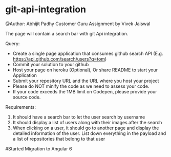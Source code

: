 # git-api-integration
@Author: Abhijit Padhy
Customer Guru Assignment by Vivek Jaiswal

The page will contain a search bar with git Api integration.


Query:
- Create a single page application that consumes github search API (E.g. https://api.github.com/search/users?q=tom)
- Commit your solution to your github
- Host your page on heroku (Optional), Or share README to start your Application
- Submit your repository URL and the URL where you host your project
- Please do NOT minify the code as we need to assess your code.
- If your code exceeds the 1MB limit on Codepen, please provide your source code.

Requirements:
1. It should have a search bar to let the user search by username
2. It should display a list of users along with their images after the search
3. When clicking on a user, it should go to another page and display the detailed information of the user. List down everything in the payload and a list of repositories that belong to that user

#Started Migration to Angular 6